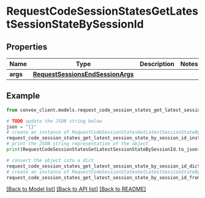 # RequestCodeSessionStatesGetLatestSessionStateBySessionId


## Properties

Name | Type | Description | Notes
------------ | ------------- | ------------- | -------------
**args** | [**RequestSessionsEndSessionArgs**](RequestSessionsEndSessionArgs.md) |  | 

## Example

```python
from convex_client.models.request_code_session_states_get_latest_session_state_by_session_id import RequestCodeSessionStatesGetLatestSessionStateBySessionId

# TODO update the JSON string below
json = "{}"
# create an instance of RequestCodeSessionStatesGetLatestSessionStateBySessionId from a JSON string
request_code_session_states_get_latest_session_state_by_session_id_instance = RequestCodeSessionStatesGetLatestSessionStateBySessionId.from_json(json)
# print the JSON string representation of the object
print(RequestCodeSessionStatesGetLatestSessionStateBySessionId.to_json())

# convert the object into a dict
request_code_session_states_get_latest_session_state_by_session_id_dict = request_code_session_states_get_latest_session_state_by_session_id_instance.to_dict()
# create an instance of RequestCodeSessionStatesGetLatestSessionStateBySessionId from a dict
request_code_session_states_get_latest_session_state_by_session_id_from_dict = RequestCodeSessionStatesGetLatestSessionStateBySessionId.from_dict(request_code_session_states_get_latest_session_state_by_session_id_dict)
```
[[Back to Model list]](../README.md#documentation-for-models) [[Back to API list]](../README.md#documentation-for-api-endpoints) [[Back to README]](../README.md)



